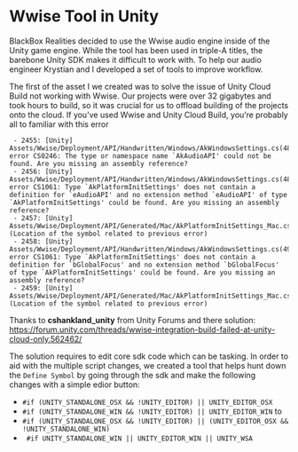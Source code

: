 #  Wwise Tool in Unity
BlackBox Realities decided to use the Wwise audio engine inside of the Unity game engine. While the tool has been used in triple-A titles, the barebone Unity SDK makes it difficult to work with. To help our audio engineer Krystian and I developed a set of tools to improve workflow. 

The first of the asset I we created was to solve the issue of Unity Cloud Build not working with Wwise. Our projects were over 32 gigabytes and took hours to build, so it was crucial for us to offload building of the projects onto the cloud. 
If you’ve used Wwise and Unity Cloud Build, you’re probably all to familiar with this error
```
 - 2455: [Unity] Assets/Wwise/Deployment/API/Handwritten/Windows/AkWindowsSettings.cs(48,26): error CS0246: The type or namespace name `AkAudioAPI' could not be found. Are you missing an assembly reference?
 - 2456: [Unity] Assets/Wwise/Deployment/API/Handwritten/Windows/AkWindowsSettings.cs(48,13): error CS1061: Type `AkPlatformInitSettings' does not contain a definition for `eAudioAPI' and no extension method `eAudioAPI' of type `AkPlatformInitSettings' could be found. Are you missing an assembly reference?
 - 2457: [Unity] Assets/Wwise/Deployment/API/Generated/Mac/AkPlatformInitSettings_Mac.cs(13,14): (Location of the symbol related to previous error)
 - 2458: [Unity] Assets/Wwise/Deployment/API/Handwritten/Windows/AkWindowsSettings.cs(49,13): error CS1061: Type `AkPlatformInitSettings' does not contain a definition for `bGlobalFocus' and no extension method `bGlobalFocus' of type `AkPlatformInitSettings' could be found. Are you missing an assembly reference?
 - 2459: [Unity] Assets/Wwise/Deployment/API/Generated/Mac/AkPlatformInitSettings_Mac.cs(13,14): (Location of the symbol related to previous error)
```
Thanks to **cshankland_unity** from Unity Forums and there solution:
https://forum.unity.com/threads/wwise-integration-build-failed-at-unity-cloud-only.562462/

The solution requires to edit core sdk code which can be tasking. In order to aid with the multiple script changes, we created a tool that helps hunt down the `Define Symbol` by going through the sdk and make the following changes with a simple edior button:
 - `#if (UNITY_STANDALONE_OSX && !UNITY_EDITOR) || UNITY_EDITOR_OSX `
 - ` #if (UNITY_STANDALONE_WIN && !UNITY_EDITOR) || UNITY_EDITOR_WIN `
  to
 -  ` #if (UNITY_STANDALONE_OSX && !UNITY_EDITOR) || (UNITY_EDITOR_OSX && !UNITY_STANDALONE_WIN) ` 
 - ` #if UNITY_STANDALONE_WIN || UNITY_EDITOR_WIN || UNITY_WSA`

